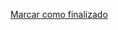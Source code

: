 <a onclick="test()" href="https://fx-learning.mgait.services:8443/api/finish/containers-dockerfile" target="_parent" class="btn primary-btn">Marcar como finalizado</a>
